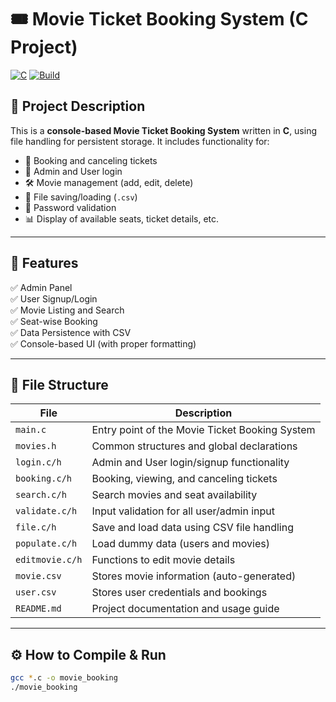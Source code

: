 # 🎟️ Movie Ticket Booking System (C Project)

[![C](https://img.shields.io/badge/Language-C-blue.svg)](https://en.wikipedia.org/wiki/C_(programming_language))
[![Build](https://img.shields.io/badge/Build-GCC-brightgreen)](https://gcc.gnu.org/)

## 📌 Project Description

This is a **console-based Movie Ticket Booking System** written in **C**, using file handling for persistent storage. It includes functionality for:

- 🎫 Booking and canceling tickets  
- 👥 Admin and User login  
- 🛠️ Movie management (add, edit, delete)  
- 📂 File saving/loading (`.csv`)  
- 🔐 Password validation  
- 📊 Display of available seats, ticket details, etc.

---

## 🚀 Features

✅ Admin Panel  
✅ User Signup/Login  
✅ Movie Listing and Search  
✅ Seat-wise Booking  
✅ Data Persistence with CSV  
✅ Console-based UI (with proper formatting)

---

## 📁 File Structure

| File             | Description                                 |
|------------------|---------------------------------------------|
| `main.c`         | Entry point of the Movie Ticket Booking System |
| `movies.h`       | Common structures and global declarations   |
| `login.c/h`      | Admin and User login/signup functionality   |
| `booking.c/h`    | Booking, viewing, and canceling tickets     |
| `search.c/h`     | Search movies and seat availability         |
| `validate.c/h`   | Input validation for all user/admin input   |
| `file.c/h`       | Save and load data using CSV file handling  |
| `populate.c/h`   | Load dummy data (users and movies)          |
| `editmovie.c/h`  | Functions to edit movie details             |
| `movie.csv`      | Stores movie information (auto-generated)   |
| `user.csv`       | Stores user credentials and bookings        |
| `README.md`      | Project documentation and usage guide       |


---

## ⚙️ How to Compile & Run

```bash
gcc *.c -o movie_booking
./movie_booking
